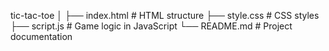 tic-tac-toe
│
├── index.html       # HTML structure
├── style.css        # CSS styles
├── script.js        # Game logic in JavaScript
└── README.md        # Project documentation
